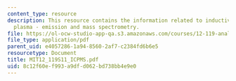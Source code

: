 ```yaml
---
content_type: resource
description: This resource contains the information related to inductively coupled
  plasma - emission and mass spectrometry.
file: https://ol-ocw-studio-app-qa.s3.amazonaws.com/courses/12-119-analytical-techniques-for-studying-environmental-and-geologic-samples-spring-2011/8c12f60ef993a9dfd062bd738bb4e9e0_MIT12_119S11_ICPMS.pdf
file_type: application/pdf
parent_uid: e4057286-1a94-8560-2af7-c2384fd6b6e5
resourcetype: Document
title: MIT12_119S11_ICPMS.pdf
uid: 8c12f60e-f993-a9df-d062-bd738bb4e9e0
---
```

